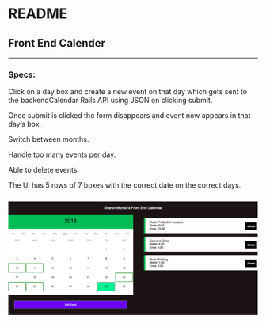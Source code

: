# README

## Front End Calender
----
### Specs:


Click on a day box and create a new event on that day which gets sent to the backendCalendar Rails API using JSON on clicking submit.


Once submit is clicked the form disappears and event now appears in that day’s box.


Switch between months.


Handle too many events per day.


Able to delete events.


The UI has 5 rows of 7 boxes with the correct date on the correct days.

![alt text](https://raw.githubusercontent.com/S-MORA/FrontandBackCalendar/master/CalendarFrontEnd/FrontEndScreenShot.png)
